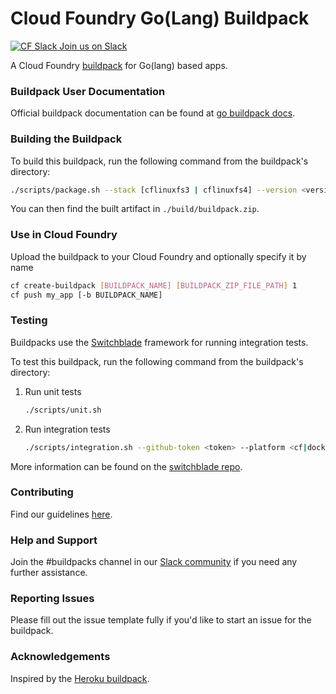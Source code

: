 # Cloud Foundry Go(Lang) Buildpack

[![CF Slack](https://www.google.com/s2/favicons?domain=www.slack.com) Join us on Slack](https://cloudfoundry.slack.com/messages/buildpacks/)

A Cloud Foundry [buildpack](http://docs.cloudfoundry.org/buildpacks/) for Go(lang) based apps.

### Buildpack User Documentation

Official buildpack documentation can be found at [go buildpack docs](http://docs.cloudfoundry.org/buildpacks/go/index.html).

### Building the Buildpack

To build this buildpack, run the following command from the buildpack's directory:

```bash
./scripts/package.sh --stack [cflinuxfs3 | cflinuxfs4] --version <version>
```

You can then find the built artifact in `./build/buildpack.zip`.

### Use in Cloud Foundry

Upload the buildpack to your Cloud Foundry and optionally specify it by name

```bash
cf create-buildpack [BUILDPACK_NAME] [BUILDPACK_ZIP_FILE_PATH] 1
cf push my_app [-b BUILDPACK_NAME]
```

### Testing

Buildpacks use the [Switchblade](https://github.com/cloudfoundry/switchblade) framework for running integration tests.

To test this buildpack, run the following command from the buildpack's directory:

1. Run unit tests

    ```bash
    ./scripts/unit.sh
    ```

1. Run integration tests

    ```bash
    ./scripts/integration.sh --github-token <token> --platform <cf|docker>
    ```

More information can be found on the [switchblade repo](https://github.com/cloudfoundry/switchblade).

### Contributing

Find our guidelines [here](./CONTRIBUTING.md).

### Help and Support

Join the #buildpacks channel in our [Slack community](http://slack.cloudfoundry.org/) if you need any further assistance.

### Reporting Issues

Please fill out the issue template fully if you'd like to start an issue for the buildpack.

### Acknowledgements

Inspired by the [Heroku buildpack](https://github.com/heroku/heroku-buildpack-go).
